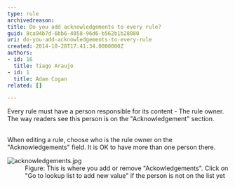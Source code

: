 ```yaml
---
type: rule
archivedreason: 
title: Do you add acknowledgements to every rule?
guid: 8ca94b7d-6bb6-4058-96d6-b562b1b28080
uri: do-you-add-acknowledgements-to-every-rule
created: 2014-10-28T17:41:34.0000000Z
authors:
- id: 16
  title: Tiago Araujo
- id: 1
  title: Adam Cogan
related: []

---
```



Every rule must have a person responsible for its content - The rule owner. The way readers see this person is on the &quot;Acknowledgement&quot; section.
<br><excerpt class='endintro'></excerpt><br>
<p>​When editing a rule, choose who is the rule owner on the &quot;Acknowledgements&quot; field. It is OK to have more than one person there.</p><dl class="image"><dt><img src="/Communication/Rules-to-Better-Adding-Rules/PublishingImages/Pages/add-acknowledgements-to-rules/acknowledgements.jpg" alt="acknowledgements.jpg" />​</dt><dd>Figure&#58; This is where you add or remove &quot;Ackowledgements&quot;. Click on &quot;Go to lookup list to add new value​&quot; if the person is not on the list yet</dd></dl>


